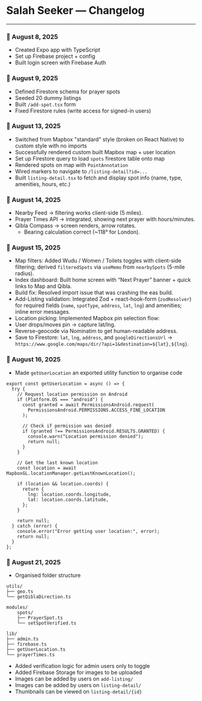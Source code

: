 # Salah Seeker — Changelog

---

### 📅 August 8, 2025

- Created Expo app with TypeScript
- Set up Firebase project + config
- Built login screen with Firebase Auth

### 📅 August 9, 2025

- Defined Firestore schema for prayer spots
- Seeded 20 dummy listings
- Built `/add-spot.tsx` form
- Fixed Firestore rules (write access for signed-in users)

### 📅 August 13, 2025

- Switched from Mapbox "standard" style (broken on React Native) to custom style with no imports
- Successfully rendered custom built Mapbox map + user location
- Set up Firestore query to load `spots` firestore table onto map
- Rendered spots on map with `PointAnnotation`
- Wired markers to navigate to `/listing-detail?id=...`
- Built `listing-detail.tsx` to fetch and display spot info (name, type, amenities, hours, etc.)

### 📅 August 14, 2025

- Nearby Feed → filtering works client-side (5 miles).
- Prayer Times API → integrated, showing next prayer with hours/minutes.
- Qibla Compass → screen renders, arrow rotates.
  - Bearing calculation correct (~118° for London).

### 📅 August 15, 2025

- Map filters: Added Wudu / Women / Toilets toggles with client-side filtering; derived `filteredSpots` via `useMemo` from `nearbySpots` (5-mile radius).
- Index dashboard: Built home screen with “Next Prayer” banner + quick links to Map and Qibla.
- Build fix: Resolved import issue that was crashing the eas build.
- Add-Listing validation: Integrated Zod + react-hook-form (`zodResolver`) for required fields (`name`, `spotType`, `address`, `lat`, `lng`) and amenities; inline error messages.
- Location picking: Implemented Mapbox pin selection flow:
- User drops/moves pin → capture lat/lng.
- Reverse-geocode via Nominatim to get human-readable address.
- Save to Firestore: `lat`, `lng`, `address`, and `googleDirectionsUrl` →
  `https://www.google.com/maps/dir/?api=1&destination=${lat},${lng}`.

### 📅 August 16, 2025

- Made `getUserLocation` an exported utility function to organise code

```
export const getUserLocation = async () => {
  try {
    // Request location permission on Android
    if (Platform.OS === "android") {
      const granted = await PermissionsAndroid.request(
        PermissionsAndroid.PERMISSIONS.ACCESS_FINE_LOCATION
      );

      // Check if permission was denied
      if (granted !== PermissionsAndroid.RESULTS.GRANTED) {
        console.warn("Location permission denied");
        return null;
      }
    }

    // Get the last known location
    const location = await MapboxGL.locationManager.getLastKnownLocation();

    if (location && location.coords) {
      return {
        lng: location.coords.longitude,
        lat: location.coords.latitude,
      };
    }

    return null;
  } catch (error) {
    console.error("Error getting user location:", error);
    return null;
  }
};
```

### 📅 August 21, 2025

- Organised folder structure

```
utils/
├── geo.ts
└── getQiblaDirection.ts

modules/
    spots/
    ├── PrayerSpot.ts
    └── setSpotVerified.ts

lib/
├── admin.ts
├── firebase.ts
├── getUserLocation.ts
└── prayerTimes.ts
```

- Added verification logic for admin users only to toggle
- Added Firebase Storage for images to be uploaded
- Images can be added by users on `add-listing/`
- Images can be added by users on `listing-detail/`
- Thumbnails can be viewed on `listing-detail/{id}`
